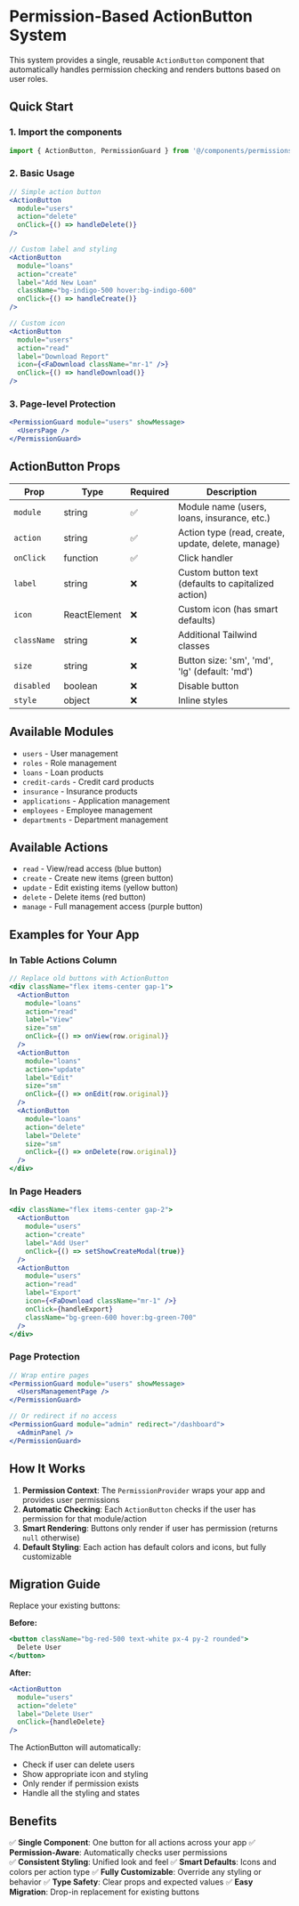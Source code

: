 # Permission-Based ActionButton System

This system provides a single, reusable `ActionButton` component that automatically handles permission checking and renders buttons based on user roles.

## Quick Start

### 1. Import the components
```jsx
import { ActionButton, PermissionGuard } from '@/components/permissions';
```

### 2. Basic Usage
```jsx
// Simple action button
<ActionButton 
  module="users" 
  action="delete" 
  onClick={() => handleDelete()} 
/>

// Custom label and styling
<ActionButton 
  module="loans" 
  action="create" 
  label="Add New Loan"
  className="bg-indigo-500 hover:bg-indigo-600"
  onClick={() => handleCreate()} 
/>

// Custom icon
<ActionButton 
  module="users" 
  action="read" 
  label="Download Report"
  icon={<FaDownload className="mr-1" />}
  onClick={() => handleDownload()} 
/>
```

### 3. Page-level Protection
```jsx
<PermissionGuard module="users" showMessage>
  <UsersPage />
</PermissionGuard>
```

## ActionButton Props

| Prop | Type | Required | Description |
|------|------|----------|-------------|
| `module` | string | ✅ | Module name (users, loans, insurance, etc.) |
| `action` | string | ✅ | Action type (read, create, update, delete, manage) |
| `onClick` | function | ✅ | Click handler |
| `label` | string | ❌ | Custom button text (defaults to capitalized action) |
| `icon` | ReactElement | ❌ | Custom icon (has smart defaults) |
| `className` | string | ❌ | Additional Tailwind classes |
| `size` | string | ❌ | Button size: 'sm', 'md', 'lg' (default: 'md') |
| `disabled` | boolean | ❌ | Disable button |
| `style` | object | ❌ | Inline styles |

## Available Modules
- `users` - User management
- `roles` - Role management  
- `loans` - Loan products
- `credit-cards` - Credit card products
- `insurance` - Insurance products
- `applications` - Application management
- `employees` - Employee management
- `departments` - Department management

## Available Actions
- `read` - View/read access (blue button)
- `create` - Create new items (green button)
- `update` - Edit existing items (yellow button)
- `delete` - Delete items (red button)
- `manage` - Full management access (purple button)

## Examples for Your App

### In Table Actions Column
```jsx
// Replace old buttons with ActionButton
<div className="flex items-center gap-1">
  <ActionButton
    module="loans"
    action="read"
    label="View"
    size="sm"
    onClick={() => onView(row.original)}
  />
  <ActionButton
    module="loans"
    action="update"
    label="Edit"
    size="sm"
    onClick={() => onEdit(row.original)}
  />
  <ActionButton
    module="loans"
    action="delete"
    label="Delete"
    size="sm"
    onClick={() => onDelete(row.original)}
  />
</div>
```

### In Page Headers
```jsx
<div className="flex items-center gap-2">
  <ActionButton
    module="users"
    action="create"
    label="Add User"
    onClick={() => setShowCreateModal(true)}
  />
  <ActionButton
    module="users"
    action="read"
    label="Export"
    icon={<FaDownload className="mr-1" />}
    onClick={handleExport}
    className="bg-green-600 hover:bg-green-700"
  />
</div>
```

### Page Protection
```jsx
// Wrap entire pages
<PermissionGuard module="users" showMessage>
  <UsersManagementPage />
</PermissionGuard>

// Or redirect if no access
<PermissionGuard module="admin" redirect="/dashboard">
  <AdminPanel />
</PermissionGuard>
```

## How It Works

1. **Permission Context**: The `PermissionProvider` wraps your app and provides user permissions
2. **Automatic Checking**: Each `ActionButton` checks if the user has permission for that module/action
3. **Smart Rendering**: Buttons only render if user has permission (returns `null` otherwise)
4. **Default Styling**: Each action has default colors and icons, but fully customizable

## Migration Guide

Replace your existing buttons:

**Before:**
```jsx
<button className="bg-red-500 text-white px-4 py-2 rounded">
  Delete User
</button>
```

**After:**
```jsx
<ActionButton 
  module="users" 
  action="delete" 
  label="Delete User"
  onClick={handleDelete}
/>
```

The ActionButton will automatically:
- Check if user can delete users
- Show appropriate icon and styling
- Only render if permission exists
- Handle all the styling and states

## Benefits

✅ **Single Component**: One button for all actions across your app
✅ **Permission-Aware**: Automatically checks user permissions  
✅ **Consistent Styling**: Unified look and feel
✅ **Smart Defaults**: Icons and colors per action type
✅ **Fully Customizable**: Override any styling or behavior
✅ **Type Safety**: Clear props and expected values
✅ **Easy Migration**: Drop-in replacement for existing buttons